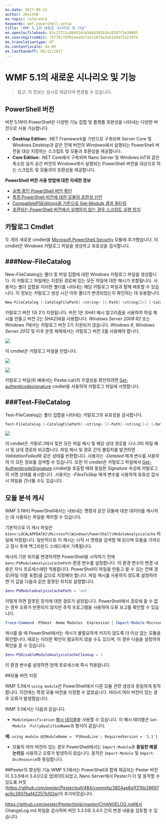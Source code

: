 ```yaml
---
ms.date: 2017-06-12
author: JKeithB
ms.topic: reference
keywords: wmf,powershell,setup
title: "WMF 5.1의 새로운 시나리오 및 기능"
ms.openlocfilehash: 02c27711c886916da56bb382b1bc0187f1e30805
ms.sourcegitcommit: 75f70c7df01eea5e7a2c16f9a3ab1dd437a1f8fd
ms.translationtype: HT
ms.contentlocale: ko-KR
ms.lasthandoff: 06/12/2017
---
```

<a id="new-scenarios-and-features-in-wmf-51" class="xliff"></a>
# WMF 5.1의 새로운 시나리오 및 기능 #

> 참고: 이 정보는 임시로 제공되며 변경될 수 있습니다.

<a id="powershell-editions" class="xliff"></a>
## PowerShell 버전 ##
버전 5.1부터 PowerShell은 다양한 기능 집합 및 플랫폼 호환성을 나타내는 다양한 버전으로 사용 가능합니다.

- **Desktop Edition:** .NET Framework를 기반으로 구축되며 Server Core 및 Windows Desktop과 같은 전체 버전의 Windows에서 실행되는 PowerShell 버전을 대상 지정하는 스크립트 및 모듈과 호환성을 제공합니다.
- **Core Edition:** .NET Core에서 구축되며 Nano Server 및 Windows IoT와 같은 축소된 설치 공간 버전의 Windows에서 실행되는 PowerShell 버전을 대상으로 하는 스크립트 및 모듈과의 호환성을 제공합니다.

**PowerShell 버전 사용 방법에 대한 자세한 정보**
- [실행 중인 PowerShell 버전 확인]()
- [특정 PowerShell 버전에 대한 모듈의 호환성 선언]()
- [CompatiblePSEditions를 기준으로 Get-Module 결과 필터링]()
- [호환되는 PowerShell 버전에서 실행하지 않는 경우 스크립트 실행 방지]()

<a id="catalog-cmdlets" class="xliff"></a>
## 카탈로그 Cmdlet  

두 개의 새로운 cmdlet을 [Microsoft.PowerShell.Security](https://technet.microsoft.com/en-us/library/hh847877.aspx) 모듈에 추가했습니다. 이 cmdlet은 Windows 카탈로그 파일을 생성하고 유효성을 검사합니다.  

<a id="new-filecatalog" class="xliff"></a>
###New-FileCatalog 
--------------------------------

New-FileCatalog는 폴더 및 파일 집합에 대한 Windows 카탈로그 파일을 생성합니다. 이 카탈로그 파일에는 지정된 경로에 있는 모든 파일에 대한 해시가 포함됩니다. 사용자는 폴더 집합을 이러한 폴더를 나타내는 해당 카탈로그 파일과 함께 배포할 수 있습니다. 이 정보는 카탈로그 생성 시간 이후 폴더가 변경되었는지 확인하는 데 유용합니다.    

```PowerShell
New-FileCatalog [-CatalogFilePath] <string> [[-Path] <string[]>] [-CatalogVersion <int>] [-WhatIf] [-Confirm] [<CommonParameters>]
```
카탈로그 버전 1과 2가 지원됩니다. 버전 1은 SHA1 해시 알고리즘을 사용하여 파일 해시를 만들고 버전 2는 SHA256을 사용합니다. *Windows Server 2008 R2* 또는 *Windows 7*에서는 카탈로그 버전 2가 지원되지 않습니다. *Windows 8*, *Windows Server 2012* 및 이후 운영 체제에서는 카탈로그 버전 2를 사용해야 합니다.  

![](../images/NewFileCatalog.jpg)

이 cmdlet은 카탈로그 파일을 만듭니다. 

![](../images/CatalogFile1.jpg)  

![](../images/CatalogFile2.jpg) 

카탈로그 파일(위 예에서는 Pester.cat)의 무결성을 확인하려면 [Set-authenticodesignature](https://technet.microsoft.com/library/hh849819.aspx) cmdlet을 사용하여 카탈로그 파일에 서명합니다.   


<a id="test-filecatalog" class="xliff"></a>
###Test-FileCatalog 
--------------------------------

Test-FileCatalog는 폴더 집합을 나타내는 카탈로그의 유효성을 검사합니다. 

```PowerShell
Test-FileCatalog [-CatalogFilePath] <string> [[-Path] <string[]>] [-Detailed] [-FilesToSkip <string[]>] [-WhatIf] [-Confirm] [<CommonParameters>]
```

![](../images/TestFileCatalog.jpg)

이 cmdlet은 *카탈로그*에서 찾은 모든 파일 해시 및 해당 상대 경로를 *디스크*의 파일 해시 및 상대 경로와 비교합니다. 파일 해시 및 경로 간의 불일치를 발견하면 *ValidationFailed*와 같은 상태를 반환합니다. 사용자는 *-Detailed* 매개 변수를 사용하여 이 모든 정보를 검색할 수 있습니다. 또한 이 cmdlet은 카탈로그 파일에서 [Get-AuthenticodeSignature](https://technet.microsoft.com/en-us/library/hh849805.aspx) cmdlet을 호출할 때와 동일한 *Signature* 속성에 카탈로그의 서명 상태를 표시합니다. 사용자는 *-FilesToSkip* 매개 변수를 사용하여 유효성 검사 시 파일을 건너뛸 수도 있습니다. 


<a id="module-analysis-cache" class="xliff"></a>
## 모듈 분석 캐시 ##
WMF 5.1부터 PowerShell에서는 내보내는 명령과 같은 모듈에 대한 데이터를 캐시하는 데 사용되는 파일을 제어할 수 있습니다.

기본적으로 이 캐시 파일은 `${env:LOCALAPPDATA}\Microsoft\Windows\PowerShell\ModuleAnalysisCache` 파일에 저장됩니다.
일반적으로 이 캐시는 시작 시 명령을 검색할 때 읽으며 모듈을 가져오고 잠시 후에 백그라운드 스레드에서 기록됩니다.

캐시의 기본 위치를 변경하려면 PowerShell을 시작하기 전에 `$env:PSModuleAnalysisCachePath` 환경 변수를 설정합니다. 이 환경 변수의 변경 내용은 자식 프로세스에만 적용됩니다. PowerShell이 파일을 만들고 쓸 수 있는 전체 경로(파일 이름 포함)를 값으로 지정해야 합니다. 파일 캐시를 사용하지 않도록 설정하려면 이 값을 다음과 같은 잘못된 위치로 설정합니다.

```PowerShell
$env:PSModuleAnalysisCachePath = 'nul'
```

이렇게 하면 잘못된 장치에 대한 경로가 설정됩니다. PowerShell에서 경로에 쓸 수 없는 경우 오류가 반환되지 않지만 추적 프로그램을 사용하여 오류 보고를 확인할 수 있습니다.

```PowerShell
Trace-Command -PSHost -Name Modules -Expression { Import-Module Microsoft.PowerShell.Management -Force }
```

캐시를 쓸 때 PowerShell에서는 캐시가 불필요하게 커지지 않도록 더 이상 없는 모듈을 확인합니다.
때로는 이러한 확인이 필요하지 않을 수도 있으며, 이 경우 다음을 설정하여 확인을 끌 수 있습니다.

```PowerShell
$env:PSDisableModuleAnalysisCacheCleanup = 1
```

이 환경 변수를 설정하면 현재 프로세스에 즉시 적용됩니다.

<a id="specifying-module-version" class="xliff"></a>
##모듈 버전 지정

WMF 5.1에서 `using module`은 PowerShell에서 다른 모듈 관련 생성과 동일하게 동작합니다. 이전에는 특정 모듈 버전을 지정할 수 없었습니다. 따라서 여러 버전이 있는 경우 오류가 발생했습니다.


WMF 5.1에서는 다음과 같습니다.

* `ModuleSpecification` [해시 테이블](https://msdn.microsoft.com/en-us/library/jj136290(v=vs.85).aspx)을 사용할 수 있습니다. 이 해시 테이블은 `Get-Module -FullyQualifiedName`과 형식이 같습니다.

**예:** `using module @{ModuleName = 'PSReadLine'; RequiredVersion = '1.1'}`

* 모듈의 여러 버전이 있는 경우 PowerShell에서는 `Import-Module`과 **동일한 해결 논리**를 사용하고 오류가 발생하지 않습니다. 동작은 `Import-Module` 및 `Import-DscResource`와 동일합니다.


<a id="improvements-to-pester" class="xliff"></a>
##Pester의 향상된 기능
WMF 5.1에서는 PowerShell과 함께 제공되는 Pester 버전이 3.3.5에서 3.4.0으로 업데이트되었고, Nano Server에서 Pester가 더 잘 동작할 수 있도록 커밋(https://github.com/pester/Pester/pull/484/commits/3854ae8a1f215b39697ac6c2607baf42257b102e)이 추가되었습니다. 

https://github.com/pester/Pester/blob/master/CHANGELOG.md에서 ChangeLog.md 파일을 검사하여 버전 3.3.5와 3.4.0 간의 변경 내용을 검토할 수 있습니다.

